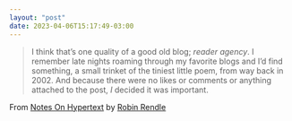 ```yaml
---
layout: "post"
date: 2023-04-06T15:17:49-03:00
---
```


> I think that’s one quality of a good old blog; *reader agency*. I remember late nights roaming through my favorite blogs and I’d find something, a small trinket of the tiniest little poem, from way back in 2002. And because there were no likes or comments or anything attached to the post, *I* decided it was important.

From [Notes On Hypertext](https://www.robinrendle.com/notes/notes-on-hypertext/) by [Robin Rendle](https://www.robinrendle.com/)
